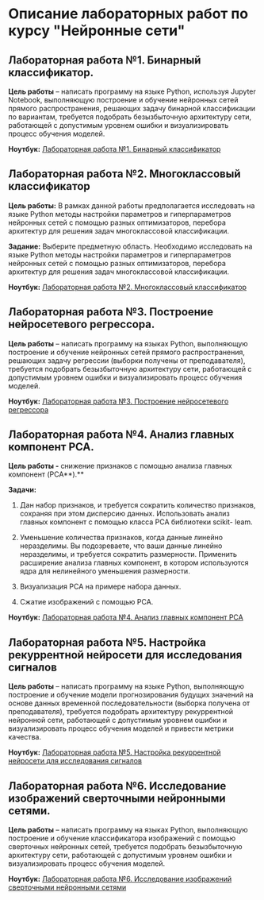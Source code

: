 # Описание лабораторных работ по курсу "Нейронные сети"

## Лабораторная работа №1. Бинарный классификатор.

**Цель работы** – написать программу на языке Python, используя Jupyter Notebook, выполняющую построение и обучение нейронных сетей прямого распространения, решающих задачу бинарной классификации по вариантам, требуется подобрать безызбыточную архитектуру сети, работающей с допустимым уровнем ошибки и визуализировать процесс обучения моделей.

**Ноутбук:** [Лабораторная работа №1. Бинарный классификатор](https://github.com/businsweetie/neural_network_course_tsu/blob/main/Бинарный%20классификатор.ipynb)

## Лабораторная работа №2. Многоклассовый классификатор

**Цель работы:** В рамках данной работы предполагается исследовать на языке Python методы настройки параметров и гиперпараметров нейронных сетей с помощью разных оптимизаторов, перебора архитектур для решения задач многоклассовой классификации. 

**Задание:** Выберите предметную область. Необходимо исследовать на языке Python методы настройки параметров и гиперпараметров нейронных сетей с помощью разных оптимизаторов, перебора архитектур для решения задач многоклассовой классификации. 

**Ноутбук:** [Лабораторная работа №2. Многоклассовый классификатор](https://github.com/businsweetie/neural_network_course_tsu/blob/main/Многоклассовый%20классификатор.ipynb)

## Лабораторная работа №3. Построение нейросетевого регрессора.

**Цель работы** – написать программу на языках Python, выполняющую построение и обучение нейронных сетей прямого распространения, решающих задачу регрессии (выборки получены от преподавателя), требуется подобрать безызбыточную архитектуру сети, работающей с допустимым уровнем ошибки и визуализировать процесс обучения моделей.

**Ноутбук:** [Лабораторная работа №3. Построение нейросетевого регрессора](https://github.com/businsweetie/neural_network_course_tsu/blob/main/Нейросетевой%20регрессор.ipynb)

## Лабораторная работа №4. Анализ главных компонент PCA.

**Цель работы -** снижение признаков с помощью анализа главных компонент (PCA**).**

**Задачи:**

1. Дан набор признаков, и требуется сократить количество признаков, сохраняя при этом дисперсию данных. Использовать анализ главных компонент с помощью класса РСА библиотеки scikit- leam.

2. Уменьшение количества признаков, когда данные линейно неразделимы. Вы подозреваете, что ваши данные линейно неразделимы, и требуется сократить размерности. Применить расширение анализа главных компонент, в котором используются ядра для нелинейного уменьшения размерности.

3. Визуализация PCA на примере набора данных.

4. Сжатие изображений с помощью PCA.

**Ноутбук:** [Лабораторная работа №4. Анализ главных компонент PCA](https://github.com/businsweetie/neural_network_course_tsu/blob/main/Анализ%20главных%20компонент%20PCA.ipynb)

## Лабораторная работа №5. Настройка рекуррентной нейросети для исследования сигналов

**Цель работы** – написать программу на языке Python, выполняющую построение и обучение модели прогнозирования будущих значений на основе данных временной последовательности (выборка получена от преподавателя), требуется подобрать архитектуру рекуррентной нейронной сети, работающей с допустимым уровнем ошибки и визуализировать процесс обучения моделей и привести метрики качества.

**Ноутбук:** [Лабораторная работа №5. Настройка рекуррентной нейросети для исследования сигналов](https://github.com/businsweetie/neural_network_course_tsu/blob/main/Рекуррентные%20НС.ipynb)

## Лабораторная работа №6. Исследование изображений сверточными нейронными сетями.

**Цель работы** – написать программу на языках Python, выполняющую построение и обучение классификатора изображений с помощью сверточных нейронных сетей, требуется подобрать безызбыточную архитектуру сети, работающей с допустимым уровнем ошибки и визуализировать процесс обучения моделей.

**Ноутбук:** [Лабораторная работа №6. Исследование изображений сверточными нейронными сетями](https://github.com/businsweetie/neural_network_course_tsu/blob/main/Сверточные%20НС.ipynb)

